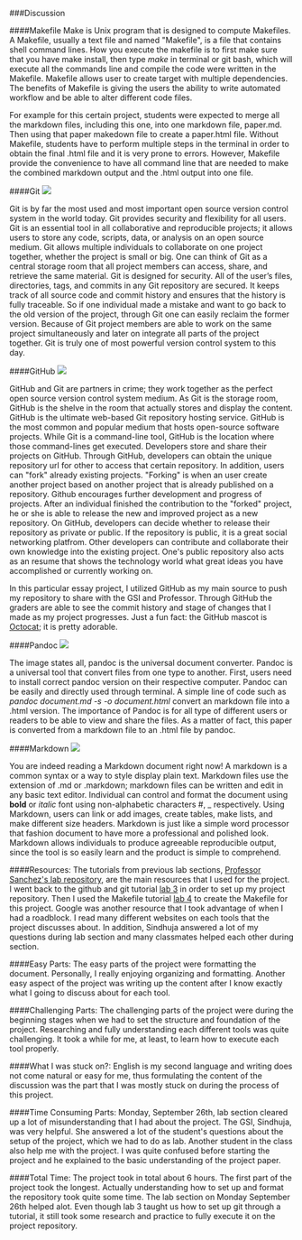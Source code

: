 ###Discussion

####Makefile
Make is Unix program that is designed to compute Makefiles. A Makefile, usually a text file and named "Makefile", is a file that contains shell command lines. How you execute the makefile is to first make sure that you have make install, then type _make_ in terminal or git bash, which will execute all the commands line and compile the code were written in the Makefile. Makefile allows user to create target with multiple dependencies. The benefits of Makefile is giving the users the ability to write automated workflow and be able to alter different code files. 

For example for this certain project, students were expected to merge all the markdown files, including this one, into one markdown file, paper.md. Then using that paper makedown file to create a paper.html file. Without Makefile, students have to perform multiple steps in the terminal in order to obtain the final .html file and it is very prone to errors. However, Makefile provide the convenience to have all command line that are needed to make the combined markdown output and the .html output into one file. 

####Git
![](https://raw.githubusercontent.com/ucb-stat159/stat159-fall-2016/master/projects/proj01/images/git-logo.png)

Git is by far the most used and most important open source version control system in the world today. Git provides security and flexibility for all users. Git is an essential tool in all collaborative and reproducible projects; it allows users to store any code, scripts, data, or analysis on an open source medium. Git allows multiple individuals to collaborate on one project together, whether the project is small or big. One can think of Git as a central storage room that all project members can access, share, and retrieve the same material. Git is designed for security. All of the user’s files, directories, tags, and commits in any Git repository are secured. It keeps track of all source code and commit history and ensures that the history is fully traceable. So if one individual made a mistake and want to go back to the old version of the project, through Git one can easily reclaim the former version. Because of Git project members are able to work on the same project simultaneously and later on integrate all parts of the project together. Git is truly one of most powerful version control system to this day. 

####GitHub
![](https://raw.githubusercontent.com/ucb-stat159/stat159-fall-2016/master/projects/proj01/images/github-logo.png)

GitHub and Git are partners in crime; they work together as the perfect open source version control system medium. As Git is the storage room, GitHub is the shelve in the room that actually stores and display the content. GitHub is the ultimate web-based Git repository hosting service. GitHub is the most common and popular medium that hosts open-source software projects. While Git is a command-line tool, GitHub is the location where those command-lines get executed. Developers store and share their projects on GitHub. Through GitHub, developers can obtain the unique repository url for other to access that certain repository. In addition, users can "fork" already existing projects. "Forking" is when an user create another project based on another project that is already published on a repository. Github encourages further development and progress of projects. After an individual finished the contribution to the "forked" project, he or she is able to release the new and improved project as a new repository. On GitHub, developers can decide whether to release their repository as private or public. If the repository is public, it is a great social networking platfrom. Other developers can contribute and collaborate their own knowledge into the existing project. One's public repository also acts as an resume that shows the technology world what great ideas you have accomplished or currently working on. 

In this particular essay project, I utilized GitHub as my main source to push my repository to share with the GSI and Professor. Through GitHub the graders are able to see the commit history and stage of changes that I made as my project progresses. Just a fun fact: the GitHub mascot is [Octocat](https://octodex.github.com/); it is pretty adorable.

####Pandoc
![](https://raw.githubusercontent.com/ucb-stat159/stat159-fall-2016/master/projects/proj01/images/pandoc-logo.png)

The image states all, pandoc is the universal document converter. Pandoc is a universal tool that convert files from one type to another. First, users need to install correct pandoc version on their respective computer. Pandoc can be easily and directly used through terminal. A simple line of code such as _pandoc document.md -s -o document.html_ convert an markdown file into a .html version. The importance of Pandoc is for all type of different users or readers to be able to view and share the files. As a matter of fact, this paper is converted from a markdown file to an .html file by pandoc.


####Markdown
![](https://raw.githubusercontent.com/ucb-stat159/stat159-fall-2016/master/projects/proj01/images/markdown-logo.png)

You are indeed reading a Markdown document right now! A markdown is a common syntax or a way to style display plain text. Markdown files use the extension of .md or .markdown; markdown files can be written and edit in any basic text editor. Individual can control and format the document using **bold** or _italic_ font using non-alphabetic characters #, _ respectively. Using Markdown, users can link or add images, create tables, make lists, and make different size headers. Markdown is just like a simple word processor that fashion document to have more a professional and polished look. Markdown allows individuals to produce agreeable reproducible output, since the tool is so easily learn and the product is simple to comprehend. 


####Resources:
The tutorials from previous lab sections, [Professor Sanchez's lab repository](https://github.com/ucb-stat159/stat159-fall-2016/tree/master/labs), are the main resources that I used for the project. I went back to the github and git tutorial [lab 3](https://github.com/ucb-stat159/stat159-fall-2016/tree/master/labs/lab03) in order to set up my project repository. Then I used the Makefile tutorial [lab 4](https://github.com/ucb-stat159/stat159-fall-2016/tree/master/labs/lab04) to create the Makefile for this project. Google was another resource that I took advantage of when I had a roadblock. I read many different websites on each tools that the project discusses about. In addition, Sindhuja answered a lot of my questions during lab section and many classmates helped each other during section. 

####Easy Parts:
The easy parts of the project were formatting the document. Personally, I really enjoying organizing and formatting. Another easy aspect of the project was writing up the content after I know exactly what I going to discuss about for each tool. 

####Challenging Parts:
The challenging parts of the project were during the beginning stages when we had to set the structure and foundation of the project. Researching and fully understanding each different tools was quite challenging. It took a while for me, at least, to learn how to execute each tool properly. 

####What I was stuck on?:
English is my second language and writing does not come natural or easy for me, thus formulating the content of the discussion was the part that I was mostly stuck on during the process of this project. 

####Time Consuming Parts:
Monday, September 26th, lab section cleared up a lot of misunderstanding that I had about the project. The GSI, Sindhuja, was very helpful. She answered a lot of the student's questions about the setup of the project, which we had to do as lab. Another student in the class also help me with the project. I was quite confused before starting the project and he explained to the basic understanding of the project paper.  

####Total Time:
The project took in total about 6 hours. The first part of the project took the longest. Actually understanding how to set up and format the repository took quite some time. The lab section on Monday September 26th helped alot. Even though lab 3 taught us how to set up git through a tutorial, it still took some research and practice to fully execute it on the project repository. 
